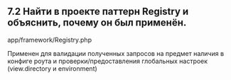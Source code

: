 ## 7.2 Найти в проекте паттерн Registry и объяснить, почему он был применён.

app/framework/Registry.php

Применен для валидации полученных запросов на предмет наличия в конфиге роута и проверки/предоставления глобальных настроек (view.directory и environment)

